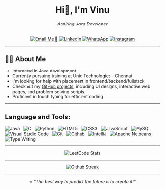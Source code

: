 <div align= "center">
  <h1>Hi👋, I'm Vinu</h1>
  <h6>Aspiring Java Developer</h6>
  
  [![Email Me 📧](https://img.shields.io/badge/Email-D14836?style=flat&logo=gmail&logoColor=white)](mailto:vinu882368@gmail.com)
  [![LinkedIn](https://img.shields.io/badge/LinkedIn-0077B5?style=flat&logo=linkedin&logoColor=white)](https://www.linkedin.com/in/vinu-vinu/)
  [![WhatsApp](https://img.shields.io/badge/WhatsApp-25D366?style=flat&logo=whatsapp&logoColor=white)](https://wa.me/9500882368)
  [![Instagram](https://img.shields.io/badge/Instagram-E4405F?style=flat&logo=instagram&logoColor=white)](https://instagram.com/vinu_v_ofcl/)

</div>

--- 

## 👨‍🎓 About Me
- Interested in Java development
- Currently pursuing training at Uniq Technologies - Chennai
- I'm looking for help with placement in frontend/backend/fullstack
- Check out my [GitHub projects](https://github.com/Vinu-AD), including UI designs, interactive web pages, and problem-solving scripts.
- Proficient in touch typing for efficient coding

---

## Language and Tools:
<div>
  <img src="https://img.icons8.com/color/48/java-coffee-cup-logo--v1.png" alt="Java" title="Java">&nbsp;&nbsp;
  <img src="https://img.icons8.com/color/48/c-programming.png" alt="C" title="C">&nbsp;&nbsp;
  <img src="https://img.icons8.com/fluency/50/python.png" alt="Python" title="Python">&nbsp;&nbsp;
  <img src="https://img.icons8.com/color/48/html-5--v1.png" alt="HTML5" title="HTML5">&nbsp;&nbsp;
  <img src="https://img.icons8.com/color/48/css3.png" alt="CSS3" title="CSS3">&nbsp;&nbsp;
  <img src="https://img.icons8.com/color/48/javascript.png" alt="JavaScript" title="JavaScript">&nbsp;&nbsp;
  <img src="https://img.icons8.com/color/48/mysql-logo.png" alt="MySQL" title="MySQL">&nbsp;&nbsp;
  <img src="https://img.icons8.com/fluency/50/visual-studio-code-2019.png" alt="Visual Studio Code" title="Visual Studio Code">&nbsp;&nbsp;
  <img src="https://img.icons8.com/color/48/git.png" alt="Git" title="Git">&nbsp;&nbsp;
  <img src="https://img.icons8.com/ios-glyphs/60/github.png" alt="Github" title="Github">&nbsp;&nbsp;
  <img src="https://img.icons8.com/color/48/intellij-idea.png" alt="IntelliJ" title="IntelliJ">&nbsp;&nbsp;
  <img src="https://img.icons8.com/color/48/apache-netbeans.png" alt="Apache Netbeans" title="Apache Netbeans">&nbsp;&nbsp;
  <img src="https://img.icons8.com/color/48/typewriter-with-tablet.png" alt="Type Writing" title="Type Writing">&nbsp;&nbsp;
</div>

--- 
<div align="center">
  
  ![LeetCode Stats](https://leetcard.jacoblin.cool/vinu-ad?theme=light&font=Cambo&ext=heatmap)

  --- 

  [![Github Streak](https://github-readme-activity-graph.vercel.app/graph?username=Vinu-AD&bg_color=000000&color=ffffff&line=27dd5e&point=9e8f8f&area=true&hide_border=true)](https://github.com/ashutosh00710/github-readme-activity-graph)

  ---
  ⭐️ *“The best way to predict the future is to create it!”*  
</div>
